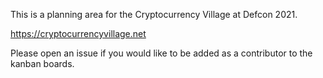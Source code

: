 This is a planning area for the Cryptocurrency Village at Defcon 2021.

https://cryptocurrencyvillage.net

Please open an issue if you would like to be added as a contributor to the kanban boards.
